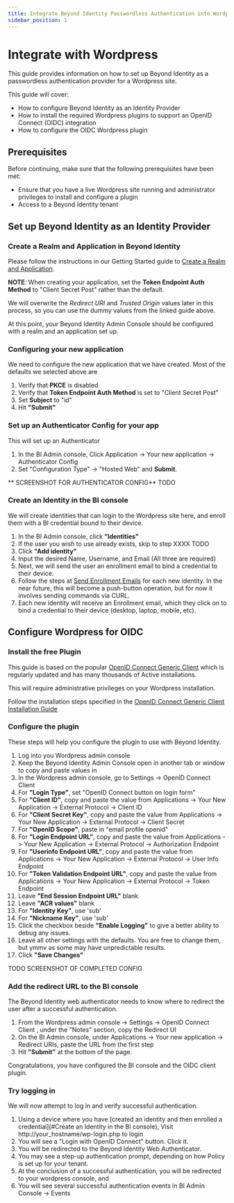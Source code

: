 ```yaml
---
title: Integrate Beyond Identity Passwordless Authentication into Wordpress
sidebar_position: 1
---
```


# Integrate with Wordpress

This guide provides information on how to set up Beyond Identity as a passwordless authentication provider for a Wordpress site.

This guide will cover:
* How to configure Beyond Identity as an Identity Provider
* How to install the required Wordpress plugins to support an OpenID Connect (OIDC) integration
* How to configure the OIDC Wordpress plugin

## Prerequisites

Before continuing, make sure that the following prerequisites have been met:
  * Ensure that you have a live Wordpress site running and administrator privileges to install and configure a plugin
  * Access to a Beyond Identity tenant

## Set up Beyond Identity as an Identity Provider

### Create a Realm and Application in Beyond Identity

Please follow the instructions in our Getting Started guide to [Create a Realm and Application](https://developer.beyondidentity.com/docs/v1/getting-started#8-configure-beyond-identity-to-manage-identities-for-your-app). 

**NOTE**: When creating your application, set the **Token Endpoint Auth Method** to "Client Secret Post" rather than the default.

We will overwrite the *Redirect URI* and *Trusted Origin* values later in this process, so you can use the dummy values from the linked guide above.

At this point, your Beyond Identity Admin Console should be configured with a realm and an application set up.

### Configuring your new application
  We need to configure the new application that we have created. Most of the defaults we selected above are 

  1. Verify that **PKCE** is disabled
  1. Verify that  **Token Endpoint Auth Method** is set to "Client Secret Post"
  1. Set **Subject** to "id"
  1. Hit **"Submit"**


### Set up an Authenticator Config for your app
  This will set up an Authenticator

  1. In the BI Admin console, Click Application -> Your new application -> Authenticator Config
  1. Set "Configuration Type" -> "Hosted Web" and **Submit**. 

  ** SCREENSHOT FOR AUTHENTICATOR CONFIG** TODO

### Create an Identity in the BI console
  We will create identities that can login to the Wordpress site here, and enroll them with a BI credential bound to their device.

  1. In the BI Admin console, click **"Identities"**
  1. If the user you wish to use already exists, skip to step XXXX TODO
  1. Click **"Add identity"**
  1. Input the desired Name, Username, and Email (All three are required)
  1. Next, we will send the user an enrollment email to bind a credential to their device.
  1. Follow the steps at [Send Enrollment Emails](/send-enrollment) for each new identity. In the near future, this will become a push-button operation, but for now it involves sending commands via CURL.
  1. Each new identity will receive an Enrollment email, which they click on to bind a credential to their device (desktop, laptop, mobile, etc).


## Configure Wordpress for OIDC

### Install the free Plugin

  This guide is based on the popular [OpenID Connect Generic Client](https://wordpress.org/plugins/daggerhart-openid-connect-generic/) which is regularly updated and has many thousands of Active installations.

  This will require administrative privileges on your Wordpress installation.

  Follow the installation steps specified in the [OpenID Connect Generic Client Installation Guide](https://wordpress.org/plugins/daggerhart-openid-connect-generic/#installation)

### Configure the plugin

  These steps will help you configure the plugin to use with Beyond Identity.

  1. Log into you Wordpress admin console
  1. Keep the Beyond Identity Admin Console open in another tab or window to copy and paste values in
  1. In the Wordpress admin console, go to Settings -> OpenID Connect Client
  1. For **"Login Type"**, set "OpenID Connect button on login form"
  1. For **"Client ID"**, copy and paste the value from Applications -> Your New Application -> External Protocol -> Client ID
  1. For **"Client Secret Key"**, copy and paste the value from Applications -> Your New Application -> External Protocol -> Client Secret
  1. For **"OpenID Scope"**, paste in "email profile openid"
  1. For **"Login Endpoint URL"**, copy and paste the value from Applications -> Your New Application -> External Protocol -> Authorization Endpoint
  1. For **"Userinfo Endpoint URL"**, copy and paste the value from Applications -> Your New Application -> External Protocol -> User Info Endpoint
  1. For **"Token Validation Endpoint URL"**, copy and paste the value from Applications -> Your New Application -> External Protocol -> Token Endpoint
  1. Leave **"End Session Endpoint URL"** blank
  1. Leave **"ACR values"** blank
  1. For **"Identity Key"**, use 'sub'
  1. For **"Nickname Key"**, use 'sub'
  1. Click the checkbox beside **"Enable Logging"** to give a better ability to debug any issues.
  1. Leave all other settings with the defaults. You are free to change them, but ymmv as some may have unpredictable results.
  1. Click **"Save Changes"**

TODO SCREENSHOT OF COMPLETED CONFIG

### Add the redirect URL to the BI console
The Beyond Identity web authenticator needs to know where to redirect the user after a successful authentication.

1. From the Wordpress admin console -> Settings -> OpenID Connect Client , under the "Notes" section, copy the Redirect UI
1. On the BI Admin console, under Applications -> Your new application -> Redirect URIs, paste the URL from the first step
1. Hit **"Submit"** at the bottom of the page.

Congratulations, you have configured the BI console and the OIDC client plugin.

### Try logging in

  We will now attempt to log in and verify successful authentication.

  1. Using a device where you have [created an identity and then enrolled a credential](#Create an Identity in the BI console), Visit http://your_hostname/wp-login.php to login
  1. You will see a "Login with OpenID Connect" button. Click it.
  1. You will be redirected to the Beyond Identity Web Authenticator. 
  1. You may see a step-up authentication prompt, depending on how Policy is set up for your tenant.
  1. At the conclusion of a successful authentication, you will be redirected to your wordpress console, and
  1. You will see several successful authentication events in BI Admin Console -> Events
